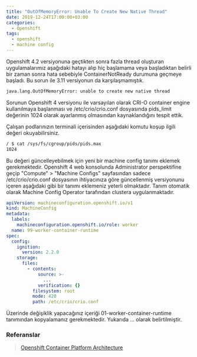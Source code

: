 ```yaml
---
title: "OutOfMemoryError: Unable To Create New Native Thread"
date: 2019-12-24T17:00:00+03:00
categories:
  - Openshift
tags:
  - openshift
  - machine config
---
```


Openshift 4.2 versiyonuna geçtikten sonra fazla thread oluşturan uygulamalarımız aşağıdaki hatayı alıp hiç başlamama veya başladıktan belirli bir zaman sonra hata sebebiyle ContainerNotReady durumuna geçmeye başladı. Bu sorun ile 3.11 versiyonun da karşılaşmamıştık.

```bash
java.lang.OutOfMemoryError: unable to create new native thread
```

Sorunun Openshift 4 versiyonu ile varsayılan olarak CRI-O container engine kullanılmaya başlanması ve /etc/crio/crio.conf dosyasında pids_limit değerinin 1024 olarak ayarlanmış olmasından kaynaklandığını tespit ettik.

Çalışan podlarınızın terminali içerisinden aşağıdaki komutu koşup ilgili değeri okuyabilirsiniz.

```bash
/ $ cat /sys/fs/cgroup/pids/pids.max
1024
```

Bu değeri güncelleyebilmek için yeni bir machine config tanımı eklemek gerekmektedir. Openshift 4 web konsolunda Administrator perspektifine geçip "Compute" > "Machine Configs" sayfasından sadece /etc/crio/crio.conf dosyasının ihtiyacınıza göre güncellenmiş versiyonunu içeren aşağıdaki gibi bir tanımı eklemeniz yeterli olmaktadır. Tanım otomatik olarak Machine Config Operator tarafından clustera uygulanmaktadır.

```yaml
apiVersion: machineconfiguration.openshift.io/v1
kind: MachineConfig
metadata:
  labels:
    machineconfiguration.openshift.io/role: worker
  name: 99-worker-container-runtime
spec:
  config:
    ignition:
      version: 2.2.0
    storage:
      files:
        - contents:
            source: >-
              ...
            verification: {}
          filesystem: root
          mode: 420
          path: /etc/crio/crio.conf
```

Üzerinde değişiklik yapacağınız içeriği 01-worker-container-runtime tanımından kopyalamanız gerekmektedir. Yukarıda ... olarak belirtilmiştir.

### Referanslar

> [Openshift Container Platform Architecture](https://access.redhat.com/documentation/en-us/openshift_container_platform/4.1/html-single/architecture/index#digging-into-machine-config_architecture-rhcos)